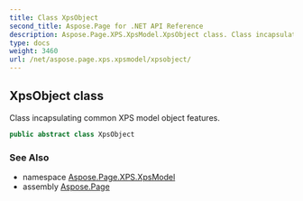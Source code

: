 ```yaml
---
title: Class XpsObject
second_title: Aspose.Page for .NET API Reference
description: Aspose.Page.XPS.XpsModel.XpsObject class. Class incapsulating common XPS model object features
type: docs
weight: 3460
url: /net/aspose.page.xps.xpsmodel/xpsobject/
---
```

## XpsObject class

Class incapsulating common XPS model object features.

```csharp
public abstract class XpsObject
```

### See Also

* namespace [Aspose.Page.XPS.XpsModel](../../aspose.page.xps.xpsmodel/)
* assembly [Aspose.Page](../../)


